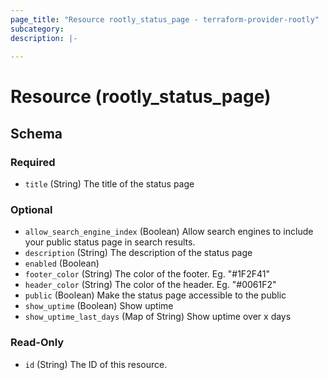 ```yaml
---
page_title: "Resource rootly_status_page - terraform-provider-rootly"
subcategory:
description: |-
    
---
```


# Resource (rootly_status_page)



<!-- schema generated by tfplugindocs -->
## Schema

### Required

- `title` (String) The title of the status page

### Optional

- `allow_search_engine_index` (Boolean) Allow search engines to include your public status page in search results.
- `description` (String) The description of the status page
- `enabled` (Boolean)
- `footer_color` (String) The color of the footer. Eg. "#1F2F41"
- `header_color` (String) The color of the header. Eg. "#0061F2"
- `public` (Boolean) Make the status page accessible to the public
- `show_uptime` (Boolean) Show uptime
- `show_uptime_last_days` (Map of String) Show uptime over x days

### Read-Only

- `id` (String) The ID of this resource.
